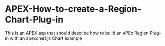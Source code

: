 # APEX-How-to-create-a-Region-Chart-Plug-in
This is an APEX app that should describe how to build an APEx Region Plug-in with an apexchart.js Chart example
